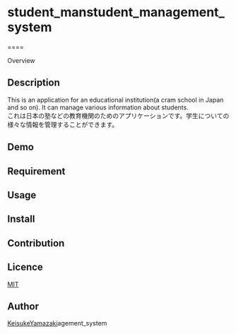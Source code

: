 # student_manstudent_management_system
====

Overview

## Description
This is an application for an educational institution(a cram school in Japan and so on). It can manage various information about students.<br>これは日本の塾などの教育機関のためのアプリケーションです。学生についての様々な情報を管理することができます。

## Demo

## Requirement

## Usage

## Install

## Contribution

## Licence

[MIT](https://github.com/tcnksm/tool/blob/master/LICENCE)

## Author

[KeisukeYamazaki](https://github.com/KeisukeYamazaki)agement_system
